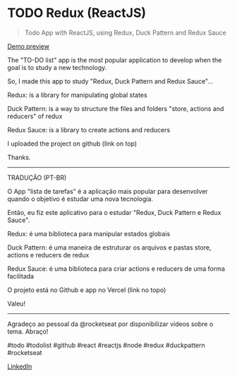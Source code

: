 # TODO Redux (ReactJS)
> Todo App with ReactJS, using Redux, Duck Pattern and Redux Sauce 

[Demo preview](https://todo-redux.vercel.app/)

The "TO-DO list" app is the most popular application to develop when the goal is to study a new technology.

So, I made this app to study "Redux, Duck Pattern and Redux Sauce"...

Redux: is a library for manipulating global states

Duck Pattern: is a way to structure the files and folders "store, actions and reducers" of redux

Redux Sauce: is a library to create actions and reducers

I uploaded the project on github (link on top)

Thanks.

- - - - - - - - - - - - - - - - -

TRADUÇÃO (PT-BR)

O App "lista de tarefas" é a aplicação mais popular para desenvolver quando o objetivo é estudar uma nova tecnologia.

Então, eu fiz este aplicativo para o estudar "Redux, Duck Pattern e Redux Sauce".

Redux: é uma biblioteca para manipular estados globais

Duck Pattern: é uma maneira de estruturar os arquivos e pastas store, actions e reducers de redux

Redux Sauce: é uma biblioteca para criar actions e reducers de uma forma facilitada

O projeto está no Github e app no Vercel (link no topo)

Valeu!

- - - - - - - - - - - - - - - -

Agradeço ao pessoal da @rocketseat por disponibilizar vídeos sobre o tema. Abraço!

#todo #todolist #github #react #reactjs #node #redux #duckpattern #rocketseat

[LinkedIn](https://www.linkedin.com/in/viniciusinaciopires/)
